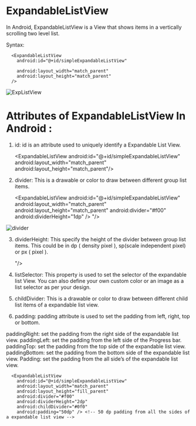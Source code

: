 # ExpandableListView
In Android, ExpandableListView is a View that shows items in a vertically scrolling two level list.

Syntax:

      <ExpandableListView
        android:id="@+id/simpleExpandableListView"
        
        android:layout_width="match_parent"
        android:layout_height="match_parent" 
      />


![ExpListView](https://user-images.githubusercontent.com/101108540/173298249-622a9c4b-5702-43b7-86dc-b2a33ab8f9a0.jpg)


# Attributes of ExpandableListView In Android :

1. id: id is an attribute used to uniquely identify a Expandable List View.



      <ExpandableListView
        android:id="@+id/simpleExpandableListView"   <!-- id of an attribute used to uniquely identify a expandable list view -->
        android:layout_width="match_parent"
        android:layout_height="match_parent"/> 



2. divider: This is a drawable or color to draw between different group list items.



      <ExpandableListView
        android:id="@+id/simpleExpandableListView"
        android:layout_width="match_parent"
        android:layout_height="match_parent"
        android:divider="#f00"   <!-- red color divider -->
        android:dividerHeight="1dp" /> "/> <!-- red color divider with 1dp height between the groups items of expandable list view -->
        
        
        
        
![divider](https://user-images.githubusercontent.com/101108540/173300280-f7c85410-252e-4b55-871b-054622b7fa02.jpg)
        
        
        


3. dividerHeight: This specify the height of the divider between group list items. This could be in dp ( density pixel ), sp(scale independent pixel) or px ( pixel ).
      
      
      
      <ExpandableListView
        android:id="@+id/simpleExpandableListView"
        android:layout_width="match_parent"
        android:layout_height="fill_parent"
        android:dividerHeight="1dp" /> "/> <!-- red color divider with 1dp height between the groups items of expandable list view -->





4. listSelector: This property is used to set the selector of the expandable list View.
   You can also define your own custom color or an image as a list selector as per your design.
   
   
   
   

      <ExpandableListView
        android:id="@+id/simpleExpandableListView"
        android:layout_width="match_parent"
        android:layout_height="fill_parent"
        android:divider="#f00"
        android:dividerHeight="1dp"
        android:listSelector="#0f0" /> <!-- green color for the list selector item -->
        
        
        
        
        
5. childDivider: This is a drawable or color to draw between different child list items of a expandable list view.





      <ExpandableListView
        android:id="@+id/simpleExpandableListView"
        android:layout_width="match_parent"
        android:layout_height="fill_parent"
        android:divider="#f00"
        android:dividerHeight="1dp"
        android:childDivider="#0f0" /> <!-- green color divider between the child items of expandable list view -->
        
        
        
        

6. padding: padding attribute is used to set the padding from left, right, top or bottom.



paddingRight: set the padding from the right side of the expandable list view.
paddingLeft: set the padding from the left side of the Progress bar.
paddingTop: set the padding from the top side of the expandable list view.
paddingBottom: set the padding from the bottom side of the expandable list view.
Padding: set the padding from the all side’s of the expandable list view.




      <ExpandableListView
        android:id="@+id/simpleExpandableListView"
        android:layout_width="match_parent"
        android:layout_height="fill_parent"
        android:divider="#f00"
        android:dividerHeight="2dp"
        android:childDivider="#0f0"
        android:padding="50dp" /> <!-- 50 dp padding from all the sides of a expandable list view -->



